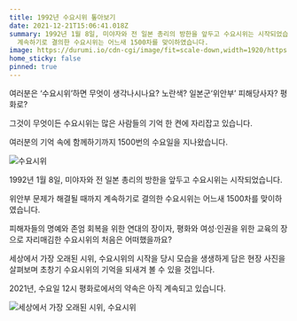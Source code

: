 ```yaml
---
title: 1992년 수요시위 톺아보기
date: 2021-12-21T15:06:41.018Z
summary: 1992년 1월 8일, 미야자와 전 일본 총리의 방한을 앞두고 수요시위는 시작되었습니다.   위안부 문제가 해결될 때까지
  계속하기로 결의한 수요시위는 어느새 1500차를 맞이하였습니다.
image: https://durumi.io/cdn-cgi/image/fit=scale-down,width=1920/https://wwm3.s3.ap-northeast-2.amazonaws.com/exhibition/2%ec%b8%b5+%ec%a0%84%ec%8b%9c/%ec%9a%b4%eb%8f%99%ec%82%ac%ea%b4%80/%ec%b9%a8%eb%ac%b5%ec%9d%84%ea%b9%a8%ed%8a%b8%eb%a6%ac%eb%8b%a4/%ec%b2%ab%ec%88%98%ec%9a%94%ec%a7%91%ed%9a%8c+%ec%82%ac%eb%b3%b8.jpg
home_sticky: false
pinned: true
---
```

여러분은 ‘수요시위’하면 무엇이 생각나시나요? 노란색? 일본군‘위안부’ 피해당사자? 평화로?

그것이 무엇이든 수요시위는 많은 사람들의 기억 한 켠에 자리잡고 있습니다. 

여러분의 기억 속에 함께하기까지 1500번의 수요일을 지나왔습니다.

![수요시위](https://durumi.io/cdn-cgi/image/fit=scale-down,width=1920/https://wwm3.s3.ap-northeast-2.amazonaws.com/exhibition/2%ec%b8%b5+%ec%a0%84%ec%8b%9c/%ec%9a%b4%eb%8f%99%ec%82%ac%ea%b4%80/%ec%b9%a8%eb%ac%b5%ec%9d%84%ea%b9%a8%ed%8a%b8%eb%a6%ac%eb%8b%a4/%ec%b2%ab%ec%88%98%ec%9a%94%ec%a7%91%ed%9a%8c+%ec%82%ac%eb%b3%b8.jpg "수요시위")

1992년 1월 8일, 미야자와 전 일본 총리의 방한을 앞두고 수요시위는 시작되었습니다. 

위안부 문제가 해결될 때까지 계속하기로 결의한 수요시위는 어느새 1500차를 맞이하였습니다.

피해자들의 명예와 존엄 회복을 위한 연대의 장이자, 평화와 여성·인권을 위한 교육의 장으로 자리매김한 수요시위의 처음은 어떠했을까요?



세상에서 가장 오래된 시위, 수요시위의 시작을 당시 모습을 생생하게 담은 현장 사진을 살펴보며 초창기 수요시위의 기억을 되새겨 볼 수 있을 것입니다.



2021년, 수요일 12시 평화로에서의 약속은 아직 계속되고 있습니다.

![세상에서 가장 오래된 시위, 수요시위](/img/이달의기록_수요시위-사진.jpg "세상에서 가장 오래된 시위, 수요시위")